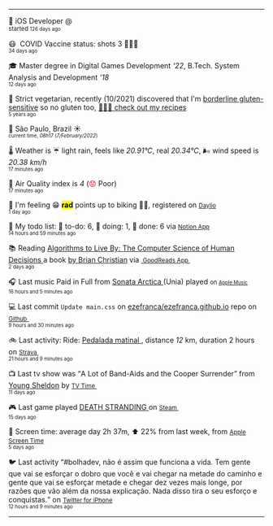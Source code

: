 
<hr/>
<p><span class="darkmode-ignore">💼&nbsp;</span><span id="job"><span class="new-box">iOS Developer @  &nbsp;<br/><sup> started <small class="text-muted">126 days ago </small></sup></span></span></p>
<p><span class="darkmode-ignore">😷&nbsp;</span><span id="vaccine"><span class="darkmode-ignore">&nbsp;</span>COVID Vaccine status: shots 3 <span class="darkmode-ignore">💉💉💉</span> &nbsp; <br/><sup><small class="text-muted">34 days ago </small></sup></span></p>
<p><span class="darkmode-ignore">🎓&nbsp;</span><span id="studies"><span class="new-box">Master degree in Digital Games Development <var>'22</var>, B.Tech. System Analysis and Development <var>'18</var> &nbsp;<br/><sup><small class="text-muted">12 days ago </small></sup></span></span></p>
<p><span class="darkmode-ignore">🌱&nbsp;</span><span id="cousine"><span class="new-box">Strict vegetarian, recently (10/2021) discovered that I'm <a class="darkmode-ignore" href="https://pubmed.ncbi.nlm.nih.gov/11374684/">borderline gluten-sensitive</a> so no gluten too, <a class="darkmode-ignore" href="https://ezequiel.app/cousine.html"><span class="darkmode-ignore">👨🏻‍🍳 </span> check out my recipes</a>&nbsp; <br/><sup><small class="text-muted">5 years ago </small></sup></span></span></p>
<p><span class="darkmode-ignore">📍&nbsp;</span><span id="location"><span class="new-box">São Paulo, Brazil <span class="darkmode-ignore">☀️</span>  <br/><sup><small class="text-muted"> current time, <var>08h</var><var>17</var> (<var>7/February/2022</var>)</small></sup></span></span></p>
<p><span class="darkmode-ignore">🌡&nbsp;</span><span id="weather"><span class="new-box">Weather is <span class="darkmode-ignore">☔️</span> light rain, feels like <var>20.91°C</var>, real <var>20.34°C</var>, <span class="darkmode-ignore">🌬</span> wind speed is <var> 20.38 km/h</var> <br/><sup><small class="text-muted">17 minutes ago </small></sup></span></span></p>
<p><span class="darkmode-ignore">💨&nbsp;</span><span id="airquality"><span class="new-box">Air Quality index is <var>4</var> (<span class="darkmode-ignore" style="color: transparent; text-shadow: 0 0 0#ff0000"><span class="darkmode-ignore">😟</span></span> Poor) <br/><sup><small class="text-muted">17 minutes ago </small></sup></span></span></p>
<p><span class="darkmode-ignore">🧠&nbsp;</span><span id="mood"><span class="new-box">I'm feeling <span class="darkmode-ignore">😁</span> <mark><strong>rad</strong></mark> points up to biking <span class="darkmode-ignore">🚴‍♂️</span>, registered on <a class="darkmode-ignore" href="https://daylio.net/"><small class="darkmode-ignore">Daylio</small></a>&nbsp; <br/><sup><small class="text-muted">1 day ago </small></sup> </span></span></p>
<p><span class="darkmode-ignore">📝&nbsp;</span><span id="todo"><span class="new-box">My todo list: <span class="darkmode-ignore">📕</span> to-do: 6, <span class="darkmode-ignore">📒</span> doing: 1, <span class="darkmode-ignore">📗</span> done: 6 via <a href="https://www.notion.so/ezefranca/"><small class="darkmode-ignore">Notion App</small></a>&nbsp; <br/><sup><small class="text-muted">14 hours and 59 minutes  ago </small></sup></span></span></p>
<p><span class="darkmode-ignore">📚&nbsp;</span><span id="book"><span class="new-box">Reading <a class="darkmode-ignore" href="https://www.goodreads.com/book/show/25666050-algorithms-to-live-by"> Algorithms to Live By: The Computer Science of Human Decisions </a> a book <a class="darkmode-ignore" href="https://www.goodreads.com/author/show/4199891.Brian_Christian"> by Brian Christian</a> via <a class="darkmode-ignore" href="https://www.goodreads.com/user/show/21512585"> <small class="darkmode-ignore">&nbsp;GoodReads App&nbsp;</small></a> <br/><sup><small class="text-muted">2 days ago </small></sup></span></span></p>
<p><span class="darkmode-ignore">🎧&nbsp;</span><span id="lastfm"><span class="new-box">Last music Paid in Full from <a class="darkmode-ignore" href="https://www.last.fm/music/Sonata+Arctica/_/Paid+in+Full"> Sonata Arctica </a> (Unia) played <small>on <a class="darkmode-ignore" href="https://music.apple.com/profile/ezequielapp"><small class="darkmode-ignore">Apple Music</small></a></small>&nbsp; <br/><sup><small class="text-muted">16 hours and 5 minutes  ago </small></sup></span></span></p>
<p><span class="darkmode-ignore">💻&nbsp;</span><span id="github"><span class="new-box">Last commit <code>Update main.css</code> on <a class="darkmode-ignore" href="https://github.com/ezefranca/ezefranca.github.io/commit/181742322842c179ac8228ccb5ded9e0f60b154f"> ezefranca/ezefranca.github.io</a> repo on <a class="darkmode-ignore" href="https://github.com/ezefranca/ezefranca.github.io/commit/181742322842c179ac8228ccb5ded9e0f60b154f"> <small class="darkmode-ignore">Github</small> </a>&nbsp; <br/><sup><small class="text-muted">9 hours and 30 minutes  ago </small></sup></span></span></p>
<p><span class="darkmode-ignore">🚲&nbsp;</span><span id="strava"><span class="new-box">Last activity: Ride: <a class="darkmode-ignore" href="https://ift.tt/UcglpAM"> Pedalada matinal </a>, distance <var>12</var> km, duration 2 hours on <a class="darkmode-ignore" href="https://ift.tt/UcglpAM"> <small class="darkmode-ignore">Strava&nbsp;</small></a> <br/><sup><small class="text-muted">21 hours and 9 minutes  ago </small></sup></span></span></p>
<p><span class="darkmode-ignore">📺&nbsp;</span><span id="tv"><span class="new-box">Last tv show was <q class="markquote">A Lot of Band-Aids and the Cooper Surrender</q> from <a class="darkmode-ignore" href="https://www.tvtime.com/en/show/328724/episode/8929346 ">Young Sheldon</a> by <a class="darkmode-ignore" href="https://www.tvtime.com/en/show/328724/episode/8929346 "><small class="darkmode-ignore">TV Time </small></a>&nbsp; <br/><sup><small class="text-muted">11 days ago </small></sup></span></span></p>
<p><span class="darkmode-ignore">🎮&nbsp;</span><span id="steam"><span class="new-box">Last game played <a class="darkmode-ignore" href="https://store.steampowered.com/app/1316286541 "> DEATH STRANDING </a> on <a class="darkmode-ignore" href="https://steamcommunity.com/id/ezequielapp/ "><small class="darkmode-ignore">Steam </small></a>&nbsp;  <br/><sup><small class="text-muted">15 days ago </small></sup></span></span></p>
<p><span class="darkmode-ignore">📱&nbsp;</span><span id="screentime"><span class="new-box">Screen time: average day 2h 37m, ⬆ 22% from last week, from <a href="https://twitter.com/ezefranca/status/1488891719399710722"><small class="darkmode-ignore">Apple Screen Time</small></a>&nbsp; <br/><sup><small class="text-muted">5 days ago </small></sup></span></span></p>
<p><span class="darkmode-ignore">🐦&nbsp;</span><span id="twitter"><span class="new-box">Last activity <q class="markquote">#bolhadev, não é assim que funciona a vida. Tem gente que vai se esforçar o dobro que você e vai chegar na metade do caminho e gente que vai se esforçar metade e chegar dez vezes mais longe, por razões que vão além da nossa explicação. Nada disso tira o seu esforço e conquistas.</q> on <a class="darkmode-ignore" href="https://twitter.com/ezefranca/status/1490462273374232577"> <small class="darkmode-ignore">Twitter for iPhone</small></a>&nbsp;   <br/><sup><small class="text-muted">12 hours and 9 minutes  ago </small></sup></span></span></p>
<hr/>

